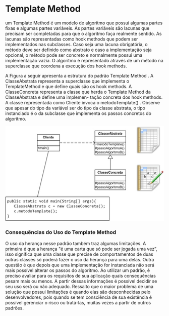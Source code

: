 # Template Method

um Template Method é um modelo de algoritmo que possui algumas partes fixas e algumas
partes variáveis. As partes variáveis são lacunas que precisam ser completadas para que
o algoritmo faça realmente sentido. As lacunas são representadas como hook methods que 
podem ser implementados nas subclasses. Caso seja uma lacuna obrigatória, o método deve 
ser definido como abstrato e caso a implementação seja opcional, o método pode ser concreto
e normalmente possui uma implementação vazia. O algoritmo é representado através de um método
na superclasse que coordena a execução dos hook methods.

A Figura a seguir apresenta a estrutura do padrão Template Method . A
ClasseAbstrata representa a superclasse que implementa o TemplateMethod
e que define quais são os hook methods. A ClasseConcreta representa a classe
que herda o Template Method da ClasseAbstrata e define uma implemen-
tação concreta dos hook methods. A classe representada como Cliente invoca o
metodoTemplate() . Observe que apesar do tipo da variável ser do tipo da classe
abstrata, o tipo instanciado é o da subclasse que implementa os passos concretos do
algoritmo.

![Template-Methods](../../IMAGES/templatemethod.png)


### Consequências do Uso do Template Method

O uso da herança nesse padrão também traz algumas limitações. A primeira é que a herança
"é uma carta que só pode ser jogada uma vez”, isso significa que uma classe que precise de
comportamentos de duas outras classes só poderá fazer o uso da herança para uma delas.
Outra questão é que depois que uma implementação for instanciada não será mais possível
alterar os passos do algoritmo.
Ao utilizar um padrão, é preciso avaliar para os requisitos de sua aplicação quais
consequências pesam mais ou menos. A partir dessas informações é possível decidir
se seu uso será ou não adequado. Ressalto que o maior problema de uma solução
que possui limitações é quando elas são desconhecidas pelo desenvolvedores, pois
quando se tem consciência de sua existência é possível gerenciar o risco ou tratá-las,
muitas vezes a partir de outros padrões.
